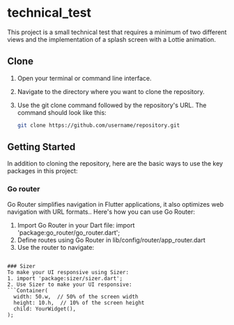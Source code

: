 # technical_test

This project is a small technical test that requires a minimum of two different views and the implementation of a splash screen with a Lottie animation.

## Clone

1. Open your terminal or command line interface.

2. Navigate to the directory where you want to clone the repository.

3. Use the git clone command followed by the repository's URL. The command should look like this:   
   ```bash
   git clone https://github.com/username/repository.git
## Getting Started
In addition to cloning the repository, here are the basic ways to use the key packages in this project:

### Go router
Go Router simplifies navigation in Flutter applications, it also optimizes web navigation with URL formats.. Here's how you can use Go Router:
1. Import Go Router in your Dart file: import 'package:go_router/go_router.dart';
2. Define routes using Go Router in lib/config/router/app_router.dart
3. Use the router to navigate: 
``` context.push('routePath')

### Sizer
To make your UI responsive using Sizer:
1. import 'package:sizer/sizer.dart';
2. Use Sizer to make your UI responsive:
```Container(
  width: 50.w,  // 50% of the screen width
  height: 10.h,  // 10% of the screen height
  child: YourWidget(),
);
```

